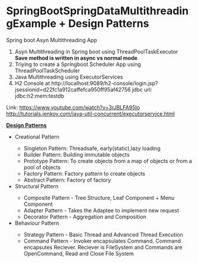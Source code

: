 # SpringBootSpringDataMultithreadingExample + Design Patterns
Spring boot Asyn Multithreading App

1. Asyn Multithreading in Spring boot using ThreadPoolTaskExecutor 
   <br><b> Save method is written in async vs normal mode</b>
2. Triying to create a Springboot Scheduler App using ThreadPoolTaskScheduler
3. Java Multithreading using ExecutorServices
4. H2 Console at http://localhost:9089/h2-console/login.jsp?jsessionid=d22fc1a912caffefca950ff95af42756
jdbc url: jdbc:h2:mem:testdb

Link: https://www.youtube.com/watch?v=3rJBLFA95Io
http://tutorials.jenkov.com/java-util-concurrent/executorservice.html


<b><u>Design Patterns</u></b>
<ul>
   <li>Creational Pattern </li>
         <ul> 
            <li> Singleton Pattern: Threadsafe, early(static),lazy loading </li>
            <li> Builder Pattern: Building immutable objects </li>
            <li> Prototype Pattern: To create objects from a map of objects or from a pool of objects </li>
            <li> Factory Pattern: Factory pattern to create objects </li>
            <li> Abstract Pattern: Factory of factory </li>
         </ul>   
   <li>Structural Pattern </li>
      <ul>
          <li> Composite Pattern - Tree Structure, Leaf Component + Menu Component </li>
          <li> Adapter Pattern - Takes the Adaptee to implement new request </li>
          <li> Decorator Pattern - Aggregation and Composition</li>
      </ul>   
   <li>Behaviour Pattern </li>
   <ul>
          <li> Strategy Pattern - Basic Thread and Advanced Thread Execution</li>
          <li> Command Pattern - Invoker encapsulates Command. Command encapsutes Reciever.
             Reciever is FileSystem and Commands are OpenCommand, Read and Close File System</li>
   </ul>
</ul>   
